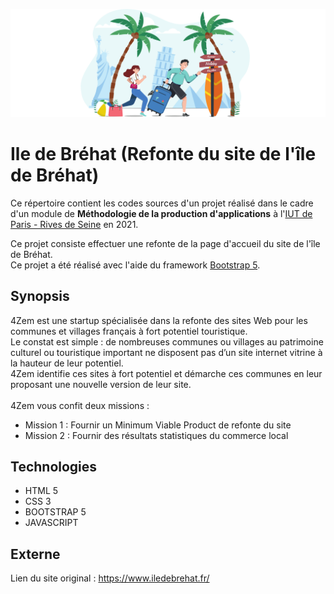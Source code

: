 ![Logo](./logo.svg)

# Ile de Bréhat (Refonte du site de l'île de Bréhat)

Ce répertoire contient les codes sources d'un projet réalisé dans le cadre d'un module de <strong>Méthodologie de la production d'applications</strong>
à l'[IUT de Paris - Rives de Seine](https://iutparis-seine.u-paris.fr/) en 2021.

Ce projet consiste effectuer une refonte de la page d'accueil du site de l'île de Bréhat.<br>
Ce projet a été réalisé avec l'aide du framework [Bootstrap 5](https://getbootstrap.com/docs/5.0/getting-started/introduction/).

## Synopsis

4Zem est une startup spécialisée dans la refonte des sites Web pour les communes et villages français à fort potentiel touristique.</br>
Le constat est simple : de nombreuses communes ou villages au patrimoine culturel ou touristique important ne disposent pas d’un site internet vitrine
à la hauteur de leur potentiel.</br>
4Zem identifie ces sites à fort potentiel et démarche ces communes en leur proposant une nouvelle version de leur site.</br>
</br>
4Zem vous confit deux missions :</br>
* Mission 1 : Fournir un Minimum Viable Product de refonte du site
* Mission 2 : Fournir des résultats statistiques du commerce local

## Technologies

* HTML 5
* CSS 3
* BOOTSTRAP 5
* JAVASCRIPT

## Externe

Lien du site original : https://www.iledebrehat.fr/
